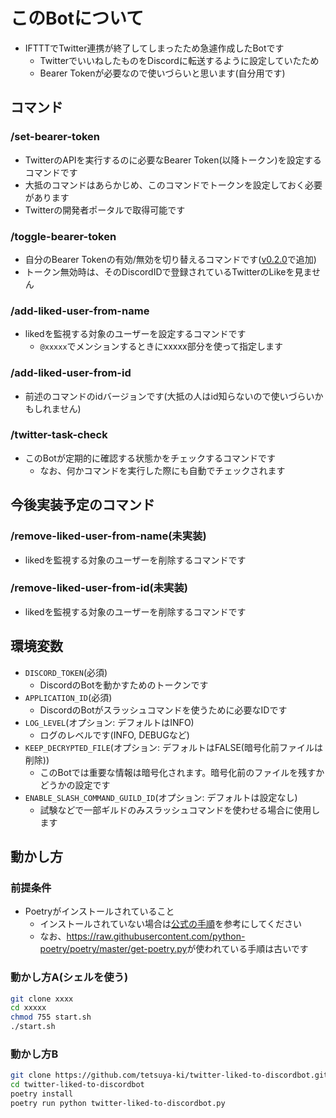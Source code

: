 # このBotについて

- IFTTTでTwitter連携が終了してしまったため急遽作成したBotです
  - TwitterでいいねしたものをDiscordに転送するように設定していたため
  - Bearer Tokenが必要なので使いづらいと思います(自分用です)

## コマンド

### /set-bearer-token

- TwitterのAPIを実行するのに必要なBearer Token(以降トークン)を設定するコマンドです
- 大抵のコマンドはあらかじめ、このコマンドでトークンを設定しておく必要があります
- Twitterの開発者ポータルで取得可能です

### /toggle-bearer-token

- 自分のBearer Tokenの有効/無効を切り替えるコマンドです([v0.2.0](https://github.com/tetsuya-ki/twitter-liked-to-discordbot/releases/tag/v0.2.0)で追加)
- トークン無効時は、そのDiscordIDで登録されているTwitterのLikeを見ません

### /add-liked-user-from-name

- likedを監視する対象のユーザーを設定するコマンドです
  - `@xxxxx`でメンションするときにxxxxx部分を使って指定します

### /add-liked-user-from-id

- 前述のコマンドのidバージョンです(大抵の人はid知らないので使いづらいかもしれません)

### /twitter-task-check

- このBotが定期的に確認する状態かをチェックするコマンドです
  - なお、何かコマンドを実行した際にも自動でチェックされます

## 今後実装予定のコマンド

### /remove-liked-user-from-name(未実装)

- likedを監視する対象のユーザーを削除するコマンドです

### /remove-liked-user-from-id(未実装)

- likedを監視する対象のユーザーを削除するコマンドです

## 環境変数

- `DISCORD_TOKEN`(必須)
  - DiscordのBotを動かすためのトークンです
- `APPLICATION_ID`(必須)
  - DiscordのBotがスラッシュコマンドを使うために必要なIDです
- `LOG_LEVEL`(オプション: デフォルトはINFO)
  - ログのレベルです(INFO, DEBUGなど)
- `KEEP_DECRYPTED_FILE`(オプション: デフォルトはFALSE(暗号化前ファイルは削除))
  - このBotでは重要な情報は暗号化されます。暗号化前のファイルを残すかどうかの設定です
- `ENABLE_SLASH_COMMAND_GUILD_ID`(オプション: デフォルトは設定なし)
  - 試験などで一部ギルドのみスラッシュコマンドを使わせる場合に使用します

## 動かし方

### 前提条件

- Poetryがインストールされていること
  - インストールされていない場合は[公式の手順](https://python-poetry.org/docs/#installing-with-the-official-installer)を参考にしてください
  - なお、<https://raw.githubusercontent.com/python-poetry/poetry/master/get-poetry.py>が使われている手順は古いです

### 動かし方A(シェルを使う)

```sh
git clone xxxx
cd xxxxx
chmod 755 start.sh
./start.sh
```

### 動かし方B

```sh
git clone https://github.com/tetsuya-ki/twitter-liked-to-discordbot.git
cd twitter-liked-to-discordbot
poetry install
poetry run python twitter-liked-to-discordbot.py
```
